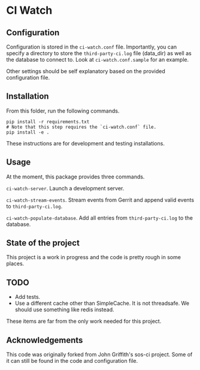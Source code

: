 # CI Watch

## Configuration

Configuration is stored in the `ci-watch.conf` file. Importantly, you can
specify a directory to store the `third-party-ci.log` file (data\_dir) as well
as the database to connect to. Look at `ci-watch.conf.sample` for an example.

Other settings should be self explanatory based on the provided configuration
file.

## Installation

From this folder, run the following commands.

```
pip install -r requirements.txt
# Note that this step requires the `ci-watch.conf` file.
pip install -e .
```

These instructions are for development and testing installations.

## Usage

At the moment, this package provides three commands.

`ci-watch-server`.
Launch a development server.

`ci-watch-stream-events`.
Stream events from Gerrit and append valid events to `third-party-ci.log`.

`ci-watch-populate-database`.
Add all entries from `third-party-ci.log` to the database.

## State of the project

This project is a work in progress and the code is pretty rough in some places.

## TODO

* Add tests.
* Use a different cache other than SimpleCache. It is not threadsafe. We
  should use something like redis instead.

These items are far from the only work needed for this project.


## Acknowledgements

This code was originally forked from John Griffith's sos-ci project. Some of it
can still be found in the code and configuration file.
